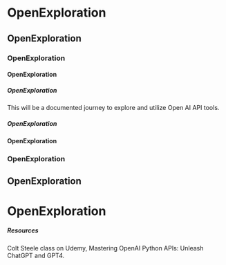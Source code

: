 # OpenExploration
## OpenExploration
### OpenExploration
#### OpenExploration
##### OpenExploration
This will be a documented journey to explore and utilize Open AI API tools.
##### OpenExploration
#### OpenExploration
### OpenExploration
## OpenExploration
# OpenExploration
##### Resources
Colt Steele class on Udemy, Mastering OpenAI Python APIs: Unleash ChatGPT and GPT4.
